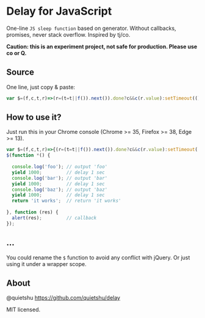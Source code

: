 # Delay for JavaScript
One-line `JS sleep function` based on generator. Without callbacks, promises, never stack overflow. Inspired by tj/co.

__Caution: this is an experiment project, not safe for production. Please use co or Q.__

## Source

One line, just copy & paste:

```javascript
var $=(f,c,t,r)=>(r=(t=t||f()).next()).done?c&&c(r.value):setTimeout(()=>$(f,c,t),r.value); 
```

## How to use it?

Just run this in your Chrome console (Chrome >= 35, Firefox >= 38, Edge >= 13).

```javascript
var $=(f,c,t,r)=>{(r=(t=t||f()).next()).done?c&&c(r.value):setTimeout(()=>$(f,c,t),r.value)}; // <- the source
$(function *() {                                                                              // <- wrapper
                                                                                              // <- magic start
  console.log('foo'); // output 'foo'
  yield 1000;         // delay 1 sec
  console.log('bar'); // output 'bar'
  yield 1000;         // delay 1 sec
  console.log('baz'); // output 'baz'
  yield 1000;         // delay 1 sec
  return 'it works';  // return 'it works'
  
}, function (res) {
  alert(res);         // callback
});
```

## ...

You could rename the `$` function to avoid any conflict with jQuery. Or just using it under a wrapper scope. 

## About

@quietshu https://github.com/quietshu/delay

MIT licensed.
